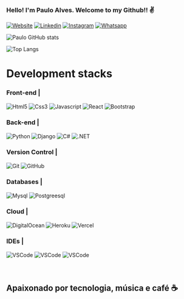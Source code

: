 ### Hello! I'm Paulo Alves. Welcome to my Github!! ✌️

[![Website](https://img.shields.io/badge/website-000000?style=for-the-badge&logo=About.me&logoColor=white)](https://pauloalves.dev.br/)
[![Linkedin](https://img.shields.io/badge/LinkedIn-0077B5?style=for-the-badge&logo=linkedin&logoColor=white)](https://www.linkedin.com/in/paulo-alves-76a9b6205/)
[![Instagram](https://img.shields.io/badge/Instagram-E4405F?style=for-the-badge&logo=instagram&logoColor=white)](https://www.instagram.com/paulo_works/?igshid=NTdlMDg3MTY%3D)
[![Whatsapp](https://img.shields.io/badge/WhatsApp-25D366?style=for-the-badge&logo=whatsapp&logoColor=white)](https://api.whatsapp.com/send?phone=5582993112813)

![Paulo GitHub stats](https://github-readme-stats.vercel.app/api?username=Paulo110998&show_icons=true&theme=dracula)

![Top Langs](https://github-readme-stats.vercel.app/api/top-langs/?username=Paulo110998&layout=compact)



# Development stacks

### Front-end |
<div style="display: inline_block">
    <img align="center" alt="Html5" src="https://img.shields.io/badge/HTML5-E34F26?style=for-the-badge&logo=html5&logoColor=white" />
    <img align="center" alt="Css3" src="https://img.shields.io/badge/CSS3-1572B6?style=for-the-badge&logo=css3&logoColor=white.io/badge/HTML5-E34F26?style=for-the-badge&logo=html5&logoColor=white" />
    <img align="center" alt="Javascript" src="https://img.shields.io/badge/JavaScript-F7DF1E?style=for-the-badge&logo=javascript&logoColor=black" />
    <img align="center" alt="React" src="https://img.shields.io/badge/React-20232A?style=for-the-badge&logo=react&logoColor=61DAFB" />
    <img align="center" alt="Bootstrap" src="https://img.shields.io/badge/Bootstrap-563D7C?style=for-the-badge&logo=bootstrap&logoColor=white" />
     

</div> 

### Back-end |
<div>
      <img align="center" alt="Python" src="https://img.shields.io/badge/Python-3776AB?style=for-the-badge&logo=python&logoColor=white" />
       <img align="center" alt="Django" src="https://img.shields.io/badge/Django-092E20?style=for-the-badge&logo=django&logoColor=white" />
       <img align="center" alt="C#" src="https://img.shields.io/badge/C%23-239120?style=for-the-badge&logo=c-sharp&logoColor=white" />
       <img align="center" alt=".NET" src="https://img.shields.io/badge/.NET-5C2D91?style=for-the-badge&logo=.net&logoColor=white" />
      
</div>

### Version Control |
<div  style="display: inline_block">
<img align="center" alt="Git" src="https://img.shields.io/badge/GIT-E44C30?style=for-the-badge&logo=git&logoColor=white" />
<img align="center" alt="GitHub" src="https://img.shields.io/badge/GitHub-100000?style=for-the-badge&logo=github&logoColor=white" />

### Databases |
<img align="center" alt="Mysql" src="https://img.shields.io/badge/MySQL-00000F?style=for-the-badge&logo=mysql&logoColor=white" />
<img align="center" alt="Postgreesql" src="https://img.shields.io/badge/PostgreSQL-316192?style=for-the-badge&logo=postgresql&logoColor=white" />

### Cloud |
<img align="center" alt="DigitalOcean" src="https://img.shields.io/badge/Digital_Ocean-0080FF?style=for-the-badge&logo=DigitalOcean&logoColor=white" />
<img align="center" alt="Heroku" src="https://img.shields.io/badge/Heroku-430098?style=for-the-badge&logo=heroku&logoColor=white" />
<img align="center" alt="Vercel" src="https://img.shields.io/badge/Vercel-000000?style=for-the-badge&logo=vercel&logoColor=white" />

### IDEs |
<img align="center" alt="VSCode" src="https://img.shields.io/badge/Visual_Studio_Code-0078D4?style=for-the-badge&logo=visual%20studio%20code&logoColor=white" />
<img align="center" alt="VSCode" src="https://img.shields.io/badge/Visual_Studio-5C2D91?style=for-the-badge&logo=visual%20studio&logoColor=white" />
<img align="center" alt="VSCode" src="https://img.shields.io/badge/PyCharm-000000.svg?&style=for-the-badge&logo=PyCharm&logoColor=white" />
</div><br/><br/>

## Apaixonado por tecnologia, música e café ☕


